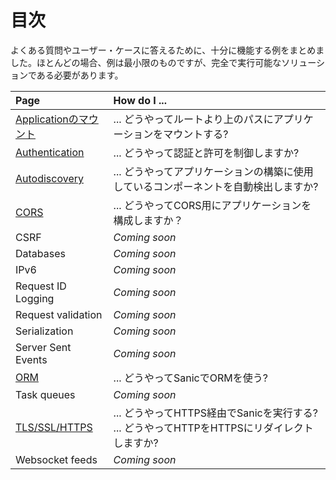 # 目次

よくある質問やユーザー・ケースに答えるために、十分に機能する例をまとめました。ほとんどの場合、例は最小限のものですが、完全で実行可能なソリューションである必要があります。

| Page | How do I ... |
|:-----|:------------|
| [Applicationのマウント](./mounting.md) | ... どうやってルートより上のパスにアプリケーションをマウントする? |
| [Authentication](./authentication.md) | ... どうやって認証と許可を制御しますか? |
| [Autodiscovery](./autodiscovery.md)   | ... どうやってアプリケーションの構築に使用しているコンポーネントを自動検出しますか? |
| [CORS](./cors.md)                     | ... どうやってCORS用にアプリケーションを構成しますか？ |
| CSRF                                  | *Coming soon* |
| Databases                             | *Coming soon* |
| IPv6                                  | *Coming soon* |
| Request ID Logging                    | *Coming soon* |
| Request validation                    | *Coming soon* |
| Serialization                         | *Coming soon* |
| Server Sent Events                    | *Coming soon* |
| [ORM](./orm)                          | ... どうやってSanicでORMを使う? |
| Task queues                           | *Coming soon* |
| [TLS/SSL/HTTPS](./tls.md)             | ... どうやってHTTPS経由でSanicを実行する? ... どうやってHTTPをHTTPSにリダイレクトしますか? |
| Websocket feeds                       | *Coming soon* |
